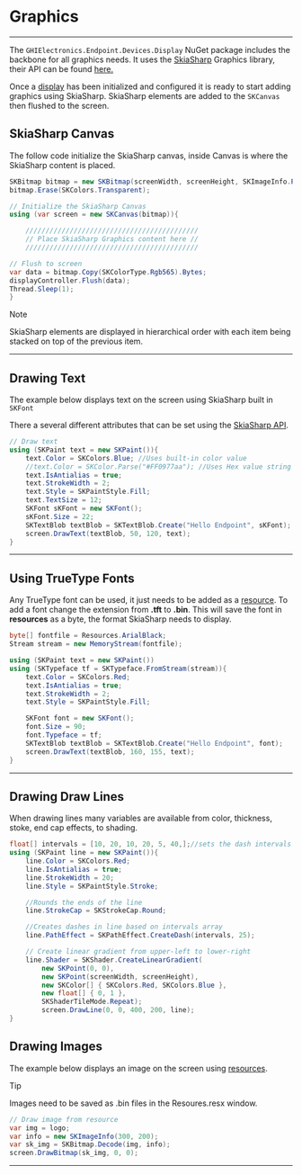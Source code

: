 # Graphics

---
The `GHIElectronics.Endpoint.Devices.Display` NuGet package includes the backbone for all graphics needs. It uses the [SkiaSharp](https://learn.microsoft.com/en-us/xamarin/xamarin-forms/user-interface/graphics/skiasharp/) Graphics library, their API can be found [here.](https://learn.microsoft.com/en-us/dotnet/api/skiasharp?view=skiasharp-2.88)

Once a [display](../tutorials/displays.md) has been initialized and configured it is ready to start adding graphics using SkiaSharp. SkiaSharp elements are added to the ```SKCanvas``` then flushed to the screen.

## SkiaSharp Canvas

The follow code initialize the SkiaSharp canvas, inside Canvas is where the SkiaSharp content is placed.

```cs
SKBitmap bitmap = new SKBitmap(screenWidth, screenHeight, SKImageInfo.PlatformColorType, SKAlphaType.Premul);
bitmap.Erase(SKColors.Transparent);

// Initialize the SkiaSharp Canvas
using (var screen = new SKCanvas(bitmap)){

    ///////////////////////////////////////////
    // Place SkiaSharp Graphics content here //
    ///////////////////////////////////////////

// Flush to screen
var data = bitmap.Copy(SKColorType.Rgb565).Bytes;
displayController.Flush(data);
Thread.Sleep(1);
}
```


> [!Note]
> SkiaSharp elements are displayed in hierarchical order with each item being stacked on top of the previous item. 

---

## Drawing Text

The example below displays text on the screen using SkiaSharp built in ```SKFont```

There a several different attributes that can be set using the [SkiaSharp API](https://learn.microsoft.com/en-us/dotnet/api/skiasharp).

```cs
// Draw text
using (SKPaint text = new SKPaint()){
    text.Color = SKColors.Blue; //Uses built-in color value
    //text.Color = SKColor.Parse("#FF0977aa"); //Uses Hex value string for Color
    text.IsAntialias = true;
    text.StrokeWidth = 2;
    text.Style = SKPaintStyle.Fill;
    text.TextSize = 12;
    SKFont sKFont = new SKFont();
    sKFont.Size = 22;
    SKTextBlob textBlob = SKTextBlob.Create("Hello Endpoint", sKFont);
    screen.DrawText(textBlob, 50, 120, text);
}
```
---

## Using TrueType Fonts

Any TrueType font can be used, it just needs to be added as a [resource](resources.md). To add a font change the extension from **.tft** to **.bin**. This will save the font in **resources** as a byte, the format SkiaSharp needs to display. 

```cs
byte[] fontfile = Resources.ArialBlack;
Stream stream = new MemoryStream(fontfile);

using (SKPaint text = new SKPaint())
using (SKTypeface tf = SKTypeface.FromStream(stream)){
    text.Color = SKColors.Red;
    text.IsAntialias = true;
    text.StrokeWidth = 2;
    text.Style = SKPaintStyle.Fill;

    SKFont font = new SKFont();
    font.Size = 90;
    font.Typeface = tf;
    SKTextBlob textBlob = SKTextBlob.Create("Hello Endpoint", font);
    screen.DrawText(textBlob, 160, 155, text);
}
```
---
## Drawing Draw Lines
When drawing lines many variables are available from color, thickness, stoke, end cap effects, to shading.

```cs
float[] intervals = [10, 20, 10, 20, 5, 40,];//sets the dash intervals
using (SKPaint line = new SKPaint()){
    line.Color = SKColors.Red;
    line.IsAntialias = true;
    line.StrokeWidth = 20;
    line.Style = SKPaintStyle.Stroke;

    //Rounds the ends of the line
    line.StrokeCap = SKStrokeCap.Round;

    //Creates dashes in line based on intervals array
    line.PathEffect = SKPathEffect.CreateDash(intervals, 25);

    // Create linear gradient from upper-left to lower-right
    line.Shader = SKShader.CreateLinearGradient(
        new SKPoint(0, 0),
        new SKPoint(screenWidth, screenHeight),
        new SKColor[] { SKColors.Red, SKColors.Blue },
        new float[] { 0, 1 },
        SKShaderTileMode.Repeat);
        screen.DrawLine(0, 0, 400, 200, line);
}
```
## Drawing Images

The example below displays an image on the screen using [resources](resources.md). 

> [!Tip]
> Images need to be saved as .bin files in the Resoures.resx window.

```cs
// Draw image from resource
var img = logo;
var info = new SKImageInfo(300, 200); 
var sk_img = SKBitmap.Decode(img, info);
screen.DrawBitmap(sk_img, 0, 0);
```
---